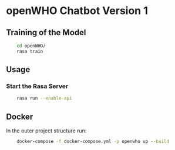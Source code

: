 # openWHO Chatbot Version 1

## Training of the Model 

```sh
    cd openWHO/
    rasa train
```

## Usage

### Start the Rasa Server

```sh
    rasa run --enable-api
```

## Docker

In the outer project structure run:

```sh
    docker-compose -f docker-compose.yml -p openwho up --build
```

